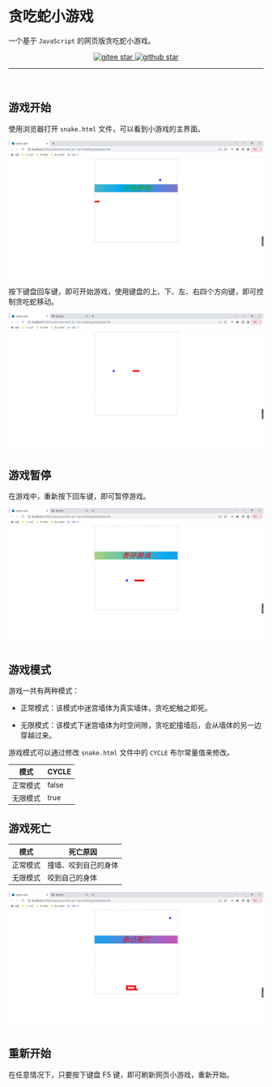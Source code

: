 # 贪吃蛇小游戏

一个基于 `JavaScript` 的网页版贪吃蛇小游戏。

<p align="center">
	<a target="_blank" href='https://gitee.com/herenpeng/snake'>
		<img src='https://gitee.com/herenpeng/snake/badge/star.svg' alt='gitee star'/>
	</a>
	<a target="_blank" href='https://github.com/herenpeng/snake'>
		<img src="https://img.shields.io/github/stars/herenpeng/snake.svg?logo=github" alt="github star"/>
	</a>
</p>
<hr/>

<br/>

## 游戏开始

使用浏览器打开 `snake.html` 文件，可以看到小游戏的主界面。

![选择排序演示](./img/01.png)

按下键盘回车键，即可开始游戏，使用键盘的上、下、左、右四个方向键，即可控制贪吃蛇移动。

![选择排序演示](./img/02.png)

## 游戏暂停

在游戏中，重新按下回车键，即可暂停游戏。

![选择排序演示](./img/03.png)

## 游戏模式

游戏一共有两种模式：

- 正常模式：该模式中迷宫墙体为真实墙体，贪吃蛇触之即死。

- 无限模式：该模式下迷宫墙体为时空间隙，贪吃蛇撞墙后，会从墙体的另一边穿越过来。

游戏模式可以通过修改 `snake.html` 文件中的 `CYCLE` 布尔常量值来修改。

| 模式 | CYCLE |
| --- | --- |
| 正常模式 | false |
| 无限模式 | true |

## 游戏死亡

| 模式 | 死亡原因 |
| --- | --- |
| 正常模式 | 撞墙、咬到自己的身体 |
| 无限模式 | 咬到自己的身体 |


![选择排序演示](./img/04.png)


## 重新开始

在任意情况下，只要按下键盘 F5 键，即可刷新网页小游戏，重新开始。
